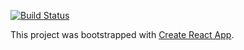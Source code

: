 [![Build Status](https://travis-ci.org/micopiira/hue-web.svg?branch=master)](https://travis-ci.org/micopiira/hue-web)

This project was bootstrapped with [Create React App](https://github.com/facebookincubator/create-react-app).

